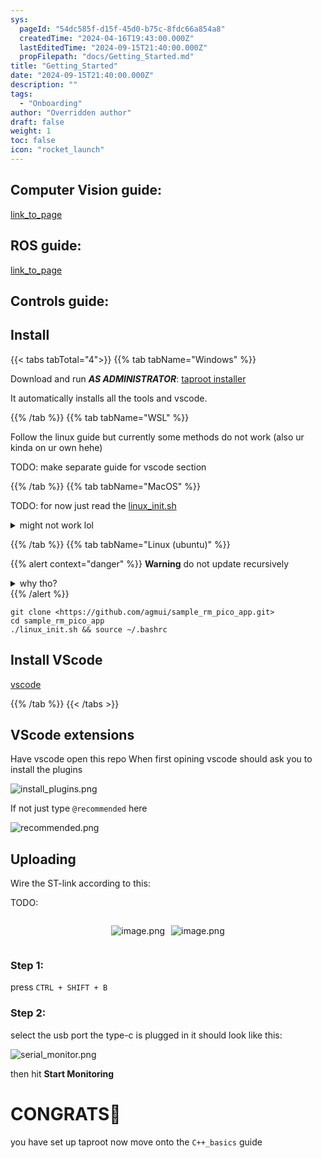 ```yaml
---
sys:
  pageId: "54dc585f-d15f-45d0-b75c-8fdc66a854a8"
  createdTime: "2024-04-16T19:43:00.000Z"
  lastEditedTime: "2024-09-15T21:40:00.000Z"
  propFilepath: "docs/Getting_Started.md"
title: "Getting_Started"
date: "2024-09-15T21:40:00.000Z"
description: ""
tags:
  - "Onboarding"
author: "Overridden author"
draft: false
weight: 1
toc: false
icon: "rocket_launch"
---
```


## Computer Vision guide:

[link_to_page](86d45bc0-388b-4d26-8848-44f255f73d0e)

## ROS guide:

[link_to_page](3c76c1de-ec8f-46d6-8b0a-294005edc2d5)

## Controls guide:

## Install

{{< tabs tabTotal="4">}}
{{% tab tabName="Windows" %}}

Download and run _**AS ADMINISTRATOR**_: [taproot installer](https://github.com/Thornbots/TeachingFreshies/releases/tag/1.0)

It automatically installs all the tools and vscode.

{{% /tab %}}
{{% tab tabName="WSL" %}}

Follow the linux guide but currently some methods do not work (also ur kinda on ur own hehe)

TODO: make separate guide for vscode section

{{% /tab %}}
{{% tab tabName="MacOS" %}}

TODO: for now just read the [linux_init.sh](https://github.com/agmui/sample_rm_pico_app/blob/main/linux_init.sh)

<details>
<summary>might not work lol</summary>

`brew install libusb pkg-config`

Next install: [vscode](https://code.visualstudio.com/Download)

</details>

{{% /tab %}}
{{% tab tabName="Linux (ubuntu)" %}}

{{% alert context="danger" %}}
**Warning** do not update recursively
<details>
<summary>why tho?</summary>
There are some submodules that may go on for a while (like tinyusb) and I highly
recommend you don't need to get them.
If you want to see what submodules I update just look in `linux_init.sh`
</details>
{{% /alert %}}

```shell
git clone <https://github.com/agmui/sample_rm_pico_app.git>
cd sample_rm_pico_app
./linux_init.sh && source ~/.bashrc
```

## Install VScode

[vscode](https://code.visualstudio.com/Download)

{{% /tab %}}
{{< /tabs >}}

## VScode extensions

Have vscode open this repo
When first opining vscode should ask you to install the plugins

![install_plugins.png](https://prod-files-secure.s3.us-west-2.amazonaws.com/d518164a-d88e-44d1-a4ee-3adb3bd8bce0/89bd30f0-1825-4e77-867b-0a41ce370880/install_plugins.png?X-Amz-Algorithm=AWS4-HMAC-SHA256&X-Amz-Content-Sha256=UNSIGNED-PAYLOAD&X-Amz-Credential=ASIAZI2LB4665GER3UZV%2F20250418%2Fus-west-2%2Fs3%2Faws4_request&X-Amz-Date=20250418T140737Z&X-Amz-Expires=3600&X-Amz-Security-Token=IQoJb3JpZ2luX2VjEO3%2F%2F%2F%2F%2F%2F%2F%2F%2F%2FwEaCXVzLXdlc3QtMiJFMEMCH1YAWmfXPLeC%2BCr5C4efflip1IsDCTSt4RqiaJuPUn8CIDe5alHV9Aql7qWgt6nPlax2sLf15LDVYsVvnXhYfU4oKv8DCHYQABoMNjM3NDIzMTgzODA1IgxUX%2BnpQA%2F%2BL8ygbAQq3AP6%2BgH5JmltLP056GPDvQmkB1nIK%2BkrwqK0R%2ByAp9dkcZJUDhMeYlEVV0Jy6Cot1STRAe3la5L46eaiAieQoXPgdFCpgAfb2MuhPHZt6d336IpEAVn9fxcDsDTwq2rAvvK5NgzxHnCw8NXPPbjGFgkqNoRkCeoqmk1zdsEQuXY9EIPmSN2BvTV38lgif1ZBfkpINcdPz67xajQS79wf5Lh%2BZX6NxWzTjj%2B4gUCIBj2MZm3cI5SoMIphJwsbMj0%2FH1mZekVCouB3wW6XKg6x2QZWqvSv82m%2Fb45OLeWLFW9FWlA4LiPmlcabtUQ4Z1LfLpXOAt3DryriJXWpr6VJjsJkmo9XvWwvKAP1CzwTgSWab7RmhLDu2jcpnXd0ufPQFMPRPDUVmin7BNySFYc3VNlp4ynb9lcfvEwKRuDLpmsw27a1brBEZLAB9KULEDiCayJ8HPdYNTZRj%2B5TD3Euu9U8DxhU0BmRzzTnyyLCy0JY3nkyvukWg9Ps1R8V0wZuZHFq2J2EEPZeRz3buI6boshbbvSiDnVVrpJksY3o0Lx9wafBDEDXH79zXtzLqjpPwg%2BWPrOz92i%2B9JCnwBQ0C5Nn9C0%2Fe4SGhHi%2F4314CbY%2B4OftxIAzN9%2BQwJyVhzDhjYnABjqnAZsKEu%2BKVicp8cB1QKaDVVAzJsnmBRWFWxgmiXlSD521%2BJbxnz55fn6OjXS8xb%2Fp%2BYqgenEqWb1mG%2FcU6aCFRafDjkp9VpHxqWzhrdE73rlJpZVf3e9m6BY3wbQmb653o2ubDHtmISLhoSg2h0Tdbg6ajbGOsgrNwaWvS9nWOylOzmFquFPhPIzS%2Fiplj05hLCrblqnnEfZ6UpLjL0ixonLjtVDcwEQe&X-Amz-Signature=b42b95bcf01d8448d1c2fb895269eb0e6454dd1378bb3a9e1d00ef8a9016a4ad&X-Amz-SignedHeaders=host&x-id=GetObject)

If not just type `@recommended` here  

![recommended.png](https://prod-files-secure.s3.us-west-2.amazonaws.com/d518164a-d88e-44d1-a4ee-3adb3bd8bce0/61e661e9-5d85-4dfc-be0d-8d2097a5e793/recommended.png?X-Amz-Algorithm=AWS4-HMAC-SHA256&X-Amz-Content-Sha256=UNSIGNED-PAYLOAD&X-Amz-Credential=ASIAZI2LB4665GER3UZV%2F20250418%2Fus-west-2%2Fs3%2Faws4_request&X-Amz-Date=20250418T140737Z&X-Amz-Expires=3600&X-Amz-Security-Token=IQoJb3JpZ2luX2VjEO3%2F%2F%2F%2F%2F%2F%2F%2F%2F%2FwEaCXVzLXdlc3QtMiJFMEMCH1YAWmfXPLeC%2BCr5C4efflip1IsDCTSt4RqiaJuPUn8CIDe5alHV9Aql7qWgt6nPlax2sLf15LDVYsVvnXhYfU4oKv8DCHYQABoMNjM3NDIzMTgzODA1IgxUX%2BnpQA%2F%2BL8ygbAQq3AP6%2BgH5JmltLP056GPDvQmkB1nIK%2BkrwqK0R%2ByAp9dkcZJUDhMeYlEVV0Jy6Cot1STRAe3la5L46eaiAieQoXPgdFCpgAfb2MuhPHZt6d336IpEAVn9fxcDsDTwq2rAvvK5NgzxHnCw8NXPPbjGFgkqNoRkCeoqmk1zdsEQuXY9EIPmSN2BvTV38lgif1ZBfkpINcdPz67xajQS79wf5Lh%2BZX6NxWzTjj%2B4gUCIBj2MZm3cI5SoMIphJwsbMj0%2FH1mZekVCouB3wW6XKg6x2QZWqvSv82m%2Fb45OLeWLFW9FWlA4LiPmlcabtUQ4Z1LfLpXOAt3DryriJXWpr6VJjsJkmo9XvWwvKAP1CzwTgSWab7RmhLDu2jcpnXd0ufPQFMPRPDUVmin7BNySFYc3VNlp4ynb9lcfvEwKRuDLpmsw27a1brBEZLAB9KULEDiCayJ8HPdYNTZRj%2B5TD3Euu9U8DxhU0BmRzzTnyyLCy0JY3nkyvukWg9Ps1R8V0wZuZHFq2J2EEPZeRz3buI6boshbbvSiDnVVrpJksY3o0Lx9wafBDEDXH79zXtzLqjpPwg%2BWPrOz92i%2B9JCnwBQ0C5Nn9C0%2Fe4SGhHi%2F4314CbY%2B4OftxIAzN9%2BQwJyVhzDhjYnABjqnAZsKEu%2BKVicp8cB1QKaDVVAzJsnmBRWFWxgmiXlSD521%2BJbxnz55fn6OjXS8xb%2Fp%2BYqgenEqWb1mG%2FcU6aCFRafDjkp9VpHxqWzhrdE73rlJpZVf3e9m6BY3wbQmb653o2ubDHtmISLhoSg2h0Tdbg6ajbGOsgrNwaWvS9nWOylOzmFquFPhPIzS%2Fiplj05hLCrblqnnEfZ6UpLjL0ixonLjtVDcwEQe&X-Amz-Signature=f9807c18b80f28aca9540e49faef85425aaa622f5eb8da0ba1b7ede51d12b337&X-Amz-SignedHeaders=host&x-id=GetObject)

## Uploading

Wire the ST-link according to this:

TODO:

<div style="display: flex;flex-direction: row; column-gap:10px; max-width: 630px;justify-content: center;">
<div>

![image.png](https://prod-files-secure.s3.us-west-2.amazonaws.com/d518164a-d88e-44d1-a4ee-3adb3bd8bce0/210ecb78-1116-4d7b-b9b7-2292f66fa2c2/image.png?X-Amz-Algorithm=AWS4-HMAC-SHA256&X-Amz-Content-Sha256=UNSIGNED-PAYLOAD&X-Amz-Credential=ASIAZI2LB466ZFCY2HEH%2F20250418%2Fus-west-2%2Fs3%2Faws4_request&X-Amz-Date=20250418T140742Z&X-Amz-Expires=3600&X-Amz-Security-Token=IQoJb3JpZ2luX2VjEO3%2F%2F%2F%2F%2F%2F%2F%2F%2F%2FwEaCXVzLXdlc3QtMiJHMEUCIQDOrViFMsjv8Zo%2BpRNxMg84nPXyTodwMyM6%2B2%2BDaavhLAIgZKofK6BaM8SaUe2NsydZ6pOS1rrYnRgrItskBE%2FovRkq%2FwMIdhAAGgw2Mzc0MjMxODM4MDUiDHPxEt5h0ogZ42us8CrcA8gn6%2BlrV5q9QWtilzn8Zw39TnzkVSeCOIsMhWooYMB1hXde%2FCQYHcuTmQBHw2%2BkTi8Y5Q1Dc4dVO6KnZt3MM8TzLDLm5agoR%2Fa8TiZXvm3IwnVeE5KklY4stVg6fWAnYTYZ8%2BDNiiqcvXLeda%2FNyQrt%2BSi1ncPLeba8%2BLF1ds1SX51Irh3VMY6eFQQuTtleCbzoOcI9cVf3qQoeaSPDXSN4Il0068hRO7kAIZMLNC1c46yqxynkN%2FrGEKHXS3qxPanjBAud3OTclXKnXGLssxwAImOtAHygCZAQvgv5tToG6fVKc%2BRE85FGZuDv%2BNHL6im9Sw%2B2oRgQ61qGk%2BCk%2BnelqDJkc6g5lY6gDjt7rVNnCqiG1NTYAVrm9gr3Bxy5rVuDJXJ%2FJoiJJyX079Qy6zTgdTQONQ69BOoY3ZG2x43DCzwt3XkJohX5lWd3Y5HwoCX06%2B6pbUcGDJNk%2B%2Bfni%2Ba%2FKFTqgos2jnCxvhe9vK%2BkJP4JZyo%2B5BzegIRBZXUQBFMLviScNsrn6iNVvl24dXTgfyVR1O2paar8G0tJ9RU%2BIe65v9jXczpUeLxQq3AYHZuIhBQxklYUGEsxOKvRWOS6mhXl90DDAG6yqoAfqHCRj5uGsFkX6ednZ6GUMMqNicAGOqUB8LG7bQ0JUNAj2e7DRaOmi3CqBiWjxmVkaZqxiG0RqSixqhaRrqD2HmGDnQZ7cMMgMec0Rn8%2BWKo12zEpcF9LEj%2FnSUiR2mvQ0r%2BH9B2t88sKdOZ6kCcHCSH7B7FDG0SPXIJ4xtj3yxDuNp8ZZPLdzAxBP4wAo%2FsaiQPj8ZgTKF4s9WTrbXg4Zx9NUhEanMhFn%2FwvFohNFx7s6vRsYtGm53Fvz7ZJ&X-Amz-Signature=0dc475103c0cd38956ecbce2d4e3a53336376116f742250ee53ba750ac3f0bc8&X-Amz-SignedHeaders=host&x-id=GetObject)

</div>
<div>

![image.png](https://prod-files-secure.s3.us-west-2.amazonaws.com/d518164a-d88e-44d1-a4ee-3adb3bd8bce0/33a0fd0f-8ca6-4a86-8e09-26e95ded1fff/image.png?X-Amz-Algorithm=AWS4-HMAC-SHA256&X-Amz-Content-Sha256=UNSIGNED-PAYLOAD&X-Amz-Credential=ASIAZI2LB466V6I5VBSY%2F20250418%2Fus-west-2%2Fs3%2Faws4_request&X-Amz-Date=20250418T140742Z&X-Amz-Expires=3600&X-Amz-Security-Token=IQoJb3JpZ2luX2VjEO3%2F%2F%2F%2F%2F%2F%2F%2F%2F%2FwEaCXVzLXdlc3QtMiJGMEQCIBYWtfbcabD%2FjRvA%2BG87ZidYHMe6Iw744tPZRx5ER3IKAiB2k64z7ieOiDzww4N8ms%2FDn3Y7fNzRWZHfg7jeAPBTOCr%2FAwh2EAAaDDYzNzQyMzE4MzgwNSIMa1E0H3HzgUFuc6sNKtwDXifmgerhYtj6GujJSBCgsFbJjgN6xiMkSlAiBHkpFZRyO7AYdZyy4LKQgTnOVqWfC3Wo1iTrjoHXspkMLF38%2Fg8EPAj50wQCPJI1mbzOv50OkJCyk2k66p%2FLRlEi3Oecs7trfmii3%2BMRAoPQUe3zF5QqK7QKME73mgO4dF1z%2BdS6i9ZJ21U%2FPS7rwYFGvDig3vitntRdYbqEN02d3t6iog1BpAJP6HVju%2BpZ%2BWHv4StdmiIUH%2BoKXNYDlFPOmDzBhei9BxAUly62JeGBrG6D0Dvr7IrifJwxJ2irt6ViSXeT7Zm9V2I0NCul0naSaviLlg3hfIp2EAmiynQMKrWixyQS1myzvdDHrMHRyAgGRqxLIRRVskHEsZ%2BsrghLMx0BwIEsEshQdX0o9mhznE6394tK6WQH8Wn36zN%2FGKMIsUxpwe%2FFprswpTId80WdIAlycEdKbu2PuNTjASbX3lU6wOblmFOuDerpYpcPFww99MSd9GRE5Aa8eaSET1eZIk5XosZ7Zz2NEFFf%2FSRdkMRP6Hro6Crzhs%2F1dzLxJV%2FIE%2BXloiI5IYK6F2hV6xLanT3%2FC9X9do%2FYCzjN2D%2FBfAiJaa6uFZhzCb5yxUvmjysRI18hRkq3tb7szM5%2BIgEww46JwAY6pgGQtMRCZwDpFrGDozJy9CDV%2BsjboA6OA8yKFV5W9VOJ4Uk5zPakzgk25p2ZLc87dWWz%2BYX2kUwMQAOqhXP0iEjNu7nAVlt2G1RmCrHlUIhxegDYaoL9CDqcafnxWAAToYuTLLT3VAkPv4aXNfxaIeTyqiTEKASenQ1SZUqYtqheBmqxRziLjMZjNbeV3puN3TkUYvWhq6Vo1TgqYyfXiHBwWubzav2u&X-Amz-Signature=7f84deb4c290156b0331aa7aa80a96a172bc1d575a89946d0353a028343de0e6&X-Amz-SignedHeaders=host&x-id=GetObject)

</div>
</div>

### Step 1:

press `CTRL + SHIFT + B`

### Step 2:

select the usb port the type-c is plugged in it should look like this:

![serial_monitor.png](https://prod-files-secure.s3.us-west-2.amazonaws.com/d518164a-d88e-44d1-a4ee-3adb3bd8bce0/f03f4774-05d4-4393-b6a0-d5efb6d315ab/serial_monitor.png?X-Amz-Algorithm=AWS4-HMAC-SHA256&X-Amz-Content-Sha256=UNSIGNED-PAYLOAD&X-Amz-Credential=ASIAZI2LB4665GER3UZV%2F20250418%2Fus-west-2%2Fs3%2Faws4_request&X-Amz-Date=20250418T140737Z&X-Amz-Expires=3600&X-Amz-Security-Token=IQoJb3JpZ2luX2VjEO3%2F%2F%2F%2F%2F%2F%2F%2F%2F%2FwEaCXVzLXdlc3QtMiJFMEMCH1YAWmfXPLeC%2BCr5C4efflip1IsDCTSt4RqiaJuPUn8CIDe5alHV9Aql7qWgt6nPlax2sLf15LDVYsVvnXhYfU4oKv8DCHYQABoMNjM3NDIzMTgzODA1IgxUX%2BnpQA%2F%2BL8ygbAQq3AP6%2BgH5JmltLP056GPDvQmkB1nIK%2BkrwqK0R%2ByAp9dkcZJUDhMeYlEVV0Jy6Cot1STRAe3la5L46eaiAieQoXPgdFCpgAfb2MuhPHZt6d336IpEAVn9fxcDsDTwq2rAvvK5NgzxHnCw8NXPPbjGFgkqNoRkCeoqmk1zdsEQuXY9EIPmSN2BvTV38lgif1ZBfkpINcdPz67xajQS79wf5Lh%2BZX6NxWzTjj%2B4gUCIBj2MZm3cI5SoMIphJwsbMj0%2FH1mZekVCouB3wW6XKg6x2QZWqvSv82m%2Fb45OLeWLFW9FWlA4LiPmlcabtUQ4Z1LfLpXOAt3DryriJXWpr6VJjsJkmo9XvWwvKAP1CzwTgSWab7RmhLDu2jcpnXd0ufPQFMPRPDUVmin7BNySFYc3VNlp4ynb9lcfvEwKRuDLpmsw27a1brBEZLAB9KULEDiCayJ8HPdYNTZRj%2B5TD3Euu9U8DxhU0BmRzzTnyyLCy0JY3nkyvukWg9Ps1R8V0wZuZHFq2J2EEPZeRz3buI6boshbbvSiDnVVrpJksY3o0Lx9wafBDEDXH79zXtzLqjpPwg%2BWPrOz92i%2B9JCnwBQ0C5Nn9C0%2Fe4SGhHi%2F4314CbY%2B4OftxIAzN9%2BQwJyVhzDhjYnABjqnAZsKEu%2BKVicp8cB1QKaDVVAzJsnmBRWFWxgmiXlSD521%2BJbxnz55fn6OjXS8xb%2Fp%2BYqgenEqWb1mG%2FcU6aCFRafDjkp9VpHxqWzhrdE73rlJpZVf3e9m6BY3wbQmb653o2ubDHtmISLhoSg2h0Tdbg6ajbGOsgrNwaWvS9nWOylOzmFquFPhPIzS%2Fiplj05hLCrblqnnEfZ6UpLjL0ixonLjtVDcwEQe&X-Amz-Signature=b19184553518f63a2c5cf6069c882e231597da5519247990cdb430b3d19acba4&X-Amz-SignedHeaders=host&x-id=GetObject)

then hit **Start Monitoring**

# CONGRATS🎉

you have set up taproot now move onto the `C++_basics` guide
